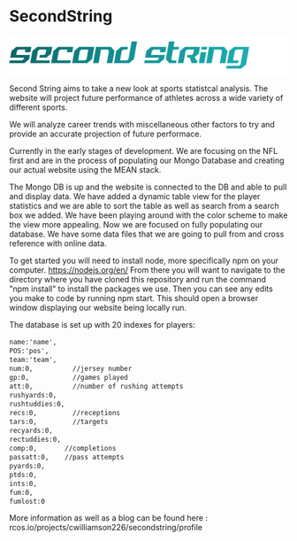 # SecondString

<img align="top" width=700 src="public/images/logo.png" />

Second String aims to take a new look at sports statistcal analysis.  The website will project future performance of athletes across a wide variety of different sports.  

We will analyze career trends with miscellaneous other factors to try and provide an accurate projection of future performace.


Currently in the early stages of development.  We are focusing on the NFL first and are in the process of populating our Mongo Database and creating our actual website using the MEAN stack.

The Mongo DB is up and the website is connected to the DB and able to pull and display data.  We have added a dynamic table view for the player statistics and we are able to sort the table as
well as search from a search box we added.  We have been playing around with the color scheme to make the view more appealing.  Now we are focused on fully populating our database.  We have 
some data files that we are going to pull from and cross reference with online data.

To get started you will need to install node, more specifically npm on your computer.
https://nodejs.org/en/
From there you will want to navigate to the directory where you have cloned this repository and run the command "npm install" to install the packages we use.  Then you can see any edits you make to code by running npm start.  This should open a browser window displaying our website being locally run.

The database is set up with 20 indexes for players:

    name:'name',
    POS:'pos',
    team:'team',
    num:0,          //jersey number
    gp:0,           //games played
    att:0,          //number of rushing attempts
    rushyards:0,  
    rushtuddies:0,
    recs:0,         //receptions
    tars:0,         //targets
    recyards:0,
    rectuddies:0,
    comp:0,       //completions
    passatt:0,    //pass attempts
    pyards:0,
    ptds:0,
    ints:0,
    fum:0,
    fumlost:0
    
    
More information as well as a blog can be found here : rcos.io/projects/cwilliamson226/secondstring/profile
